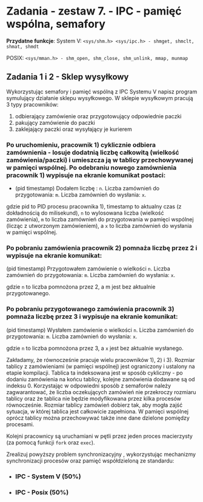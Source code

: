 # Zadania - zestaw 7. - IPC - pamięć wspólna, semafory

**Przydatne funkcje**:
System V:
`<sys/shm.h> <sys/ipc.h> - shmget, shmclt, shmat, shmdt`

POSIX:
`<sys/mman.h> - shm_open, shm_close, shm_unlink, mmap, munmap`

## Zadania 1 i 2 - Sklep wysyłkowy

Wykorzystując semafory i pamięć wspólną z IPC Systemu V napisz program symulujący działanie sklepu wysyłkowego.
W sklepie wysyłkowym pracują 3 typy pracowników:

1. odbierający zamówienie oraz przygotowujący odpowiednie paczki
2. pakujący zamówienie do paczki
3. zaklejający paczki oraz wysyłający je kurierem

### Po uruchomieniu, pracownik 1) cyklicznie odbiera zamównienia - losuje dodatnią liczbę całkowitą (wielkość zamówienia/paczki) i umieszcza ją w tablicy przechowywanej w pamięci wspólnej. Po odebraniu nowego zamównienia pracownik 1) wypisuje na ekranie komunikat postaci:

- (pid timestamp) Dodałem liczbę : `n`. Liczba zamównień do przygotowania: `m`. Liczba zamównień do wysłania: `x`.

gdzie pid to PID procesu pracownika 1), timestamp to aktualny czas (z dokładnością do milisekund), `n` to wylosowana liczba (wielkość zamówienia), `m` to liczba zamównień do przygotowania w pamięci wspólnej (licząc z utworzonym zamówieniem), a `x` to liczba zamównień do wysłania w pamięci wspólnej.

### Po pobraniu zamówienia pracownik 2) pomnaża liczbę przez 2 i wypisuje na ekranie komunikat:

(pid timestamp) Przygotowałem zamówienie o wielkości `n`. Liczba zamównień do przygotowania: `m`. Liczba zamównień do wysłania: `x`.

gdzie `n` to liczba pomnożona przez 2, a m jest bez aktualnie przygotowanego.

### Po pobraniu przygotowanego zamówienia pracownik 3) pomnaża liczbę przez 3 i wypisuje na ekranie komunikat:

(pid timestamp) Wysłałem zamówienie o wielkości `n`. Liczba zamównień do przygotowania: `m`. Liczba zamównień do wysłania: `x`.

gdzie `n` to liczba pomnożona przez 3, a `x` jest bez aktualnie wysłanego.

Zakładamy, że równocześnie pracuje wielu pracowników 1), 2) i 3). Rozmiar tablicy z zamówieniami (w pamięci wspólnej) jest ograniczony i ustalony na etapie kompilacji. Tablica ta indeksowana jest w sposób cykliczny - po dodaniu zamówienia na końcu tablicy, kolejne zamówienia dodawane są od indeksu 0. Korzystając w odpowiedni sposób z semaforów należy zagwarantować, że liczba oczekujących zamówień nie przekroczy rozmiaru tablicy oraz że tablica nie będzie modyfikowana przez kilka procesów równocześnie. Rozmiar tablicy zamówień dobierz tak, aby mogła zajść sytuacja, w której tablica jest całkowicie zapełniona. W pamięci wspólnej oprócz tablicy można przechowywać także inne dane dzielone pomiędzy procesami.

Kolejni pracownicy są uruchamiani w pętli przez jeden proces macierzysty (za pomocą funkcji `fork` oraz `exec`).

Zrealizuj powyższy problem synchronizacyjny , wykorzystując mechanizmy synchronizacji procesów oraz pamięć współdzieloną ze standardu:

- ### IPC - System V (50%)
- ### IPC - Posix (50%)


